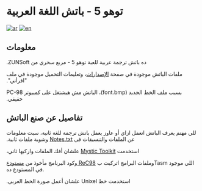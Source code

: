 # توهو 5 - باتش اللغة العربية

[![ar](https://img.shields.io/badge/lang-ar-blue.svg)](https://github.com/Aweseome245/Touhou-5-Mystic-Square-AR/blob/master/README.md)
[![en](https://img.shields.io/badge/lang-en-blue.svg)](https://github.com/Aweseome245/Touhou-5-Mystic-Square-AR/blob/master/README.en.md)

## معلومات
‫ده باتش ترجمة عربية للعبة توهو 5 - مربع سحري من ZUNSoft.

‫ملفات الباتش موجودة في صفحة [الإصدارات](https://github.com/Aweseome245/Touhou-5-Mystic-Square-AR/releases/tag/v1.01)، وتعليمات التحميل موجودة في ملف "اقرأني".

‫بسبب ملف الخط الجديد (font.bmp)، الباتش مش هيشتغل على كمبيوتر PC-98 حقيقي.

## تفاصيل عن صنع الباتش
‫للي مهتم يعرف الباتش اتعمل ازاي أو عاوز يعمل باتش ترجمة للغة ثانية، سبت معلومات عن الملفات والتنسيقات في [Notes.txt](https://github.com/Aweseome245/Touhou-5-Mystic-Square-AR/blob/master/Notes.txt) وشوية ملفات ثانية.

‫استخدمت [Mystic Toolkit](https://lunarcast.net/mystictk.php) علشان أفك الملفات واركبها ثاني،

وكود البرنامج مأخوذ من [مستودع ReC98](https://github.com/nmlgc/ReC98/tree/xJeePx) وملفات البرامج اتركبت بTasm اللي موجود في المستودع ده.

‫استخدمت خط Unixel علشان أعمل صورة الخط العربي.
